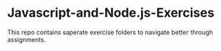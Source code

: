 # Javascript-and-Node.js-Exercises
This repo contains saperate exercise folders to navigate better through assignments.
